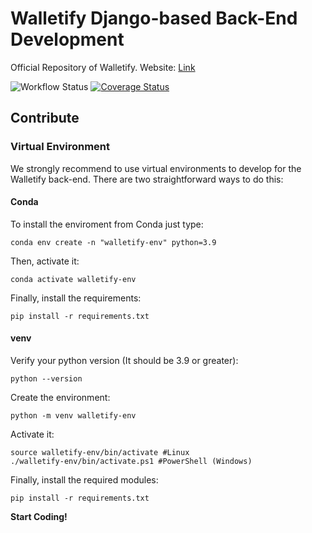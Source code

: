 # Walletify Django-based Back-End Development

Official Repository of Walletify. Website: [Link](www.walletify-backend.herokuapp.com/)

![Workflow Status](https://github.com/lucasSaavedra123/los-changos-back-end/actions/workflows/django.yml/badge.svg)
[![Coverage Status](https://coveralls.io/repos/github/lucasSaavedra123/los-changos-back-end/badge.svg?branch=master)](https://coveralls.io/github/lucasSaavedra123/los-changos-back-end?branch=master)

## Contribute

### Virtual Environment

We strongly recommend to use virtual environments to develop for the Walletify back-end. There are two straightforward ways to do this:

#### Conda
To install the enviroment from Conda just type:

    conda env create -n "walletify-env" python=3.9

Then, activate it:

    conda activate walletify-env

Finally, install the requirements:

    pip install -r requirements.txt

#### venv
Verify your python version (It should be 3.9 or greater):

    python --version
 
Create the environment:

    python -m venv walletify-env

Activate it:

    source walletify-env/bin/activate #Linux
    ./walletify-env/bin/activate.ps1 #PowerShell (Windows)

Finally, install the required modules:

    pip install -r requirements.txt

**Start Coding!**
